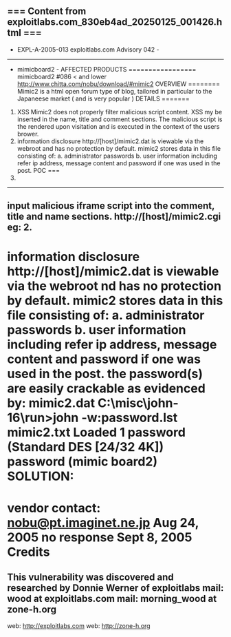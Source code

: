 === Content from exploitlabs.com_830eb4ad_20250125_001426.html ===
------------------------------------------------------------
- EXPL-A-2005-013 exploitlabs.com Advisory 042 -
------------------------------------------------------------
- mimicboard2 -
AFFECTED PRODUCTS
=================
mimicboard2 #086 < and lower
http://www.chitta.com/nobu/download/#mimic2
OVERVIEW
========
Mimic2 is a html open forum type of blog, tailored in
particular to the Japaneese market ( and is very popular )
DETAILS
=======
1. XSS
Mimic2 does not properly filter malicious script content.
XSS my be inserted in the name, title and comment sections.
The malicious script is the rendered upon visitation and
is executed in the context of the users brower.
2. information disclosure
http://[host]/mimic2.dat is viewable via the webroot and has
no protection by default. mimic2 stores data in this file
consisting of:
a. administrator passwords
b. user information including refer ip address, message content
and password if one was used in the post.
POC
===
1.
------
input malicious iframe script into the
comment, title and name sections.
http://[host]/mimic2.cgi
eg:
2.
------
information disclosure
http://[host]/mimic2.dat
is viewable via the webroot nd has no protection by default.
mimic2 stores data in this file consisting of:
a. administrator passwords
b. user information including refer ip address, message content
and password if one was used in the post.
the password(s) are easily crackable as evidenced by:
mimic2.dat
C:\misc\john-16\run>john -w:password.lst mimic2.txt
Loaded 1 password (Standard DES [24/32 4K])
password (mimic board2)
SOLUTION:
=========
vendor contact:
nobu@pt.imaginet.ne.jp Aug 24, 2005
no response Sept 8, 2005
Credits
=======
This vulnerability was discovered and researched by
Donnie Werner of exploitlabs
mail: wood at exploitlabs.com
mail: morning\_wood at zone-h.org
--
web: http://exploitlabs.com
web: http://zone-h.org

